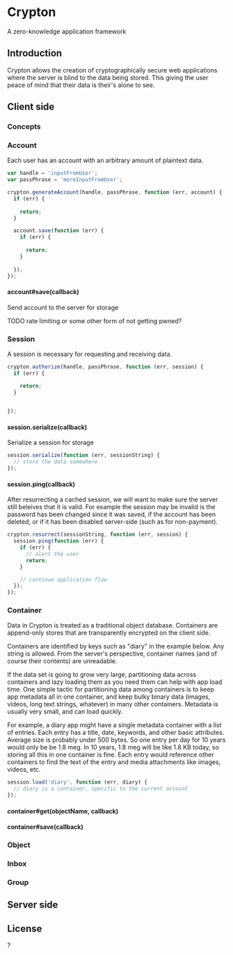 # Crypton

A zero-knowledge application framework

## Introduction

Crypton allows the creation of cryptographically secure web applications where the server is blind to the data being stored. This giving the user peace of mind that their data is their's alone to see.

## Client side

### Concepts

### Account

Each user has an account with an arbitrary amount of plaintext data.

````javascript
var handle = 'inputFromUser';
var passPhrase = 'moreInputFromUser';

crypton.generateAccount(handle, passPhrase, function (err, account) {
  if (err) {
    
    return;
  }

  account.save(function (err) {
    if (err) {
      
      return;
    }
  
  });
});
````

#### account#save(callback)

Send account to the server for storage

TODO rate limiting or some other form of not getting pwned?

### Session

A session is necessary for requesting and receiving data.

````javascript
crypton.authorize(handle, passPhrase, function (err, session) {
  if (err) {

    return;
  }

  
});
````

#### session.serialize(callback)

Serialize a session for storage

````javascript
session.serialize(function (err, sessionString) {
  // store the data somewhere
});
````

#### session.ping(callback)

After resurrecting a cached session, we will want to make sure the server still beleives that it is valid. For example the session may be invalid is the password has been changed since it was saved, if the account has been deleted, or if it has been disabled server-side (such as for non-payment).

````javascript
crypton.resurrect(sessionString, function (err, session) {
  session.ping(function (err) {
    if (err) {
      // alert the user
      return;
    }

    // continue application flow
  });
});
````

### Container

Data in Crypton is treated as a traditional object database. Containers are append-only stores that are transparently encrypted on the client side.

Containers are identified by keys such as "diary" in the example below. Any string is allowed. From the server's perspective, container names (and of course their contents) are unreadable.

If the data set is going to grow very large, partitioning data across containers and lazy loading them as you need them can help with app load time. One simple tactic for partitioning data among containers is to keep app metadata all in one container, and keep bulky binary data (images, videos, long text strings, whatever) in many other containers. Metadata is usually very small, and can load quickly.

For example, a diary app might have a single metadata container with a list of entries. Each entry has a title, date, keywords, and other basic attributes. Average size is probably under 500 bytes. So one entry per day for 10 years would only be be 1.8 meg. In 10 years, 1.8 meg will be like 1.8 KB today, so storing all this in one container is fine. Each entry would reference other containers to find the text of the entry and media attachments like images, videos, etc.

````javascript
session.load('diary', function (err, diary) {
  // diary is a container, specific to the current account
});
````

#### container#get(objectName, callback)
#### container#save(callback)

### Object

### Inbox

### Group

## Server side

## License

?
